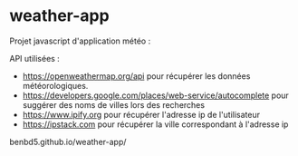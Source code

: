 # weather-app
Projet javascript d'application météo :

API utilisées :
- https://openweathermap.org/api pour récupérer les données météorologiques.
- https://developers.google.com/places/web-service/autocomplete pour suggérer des noms de villes lors des recherches
- https://www.ipify.org pour récupérer l'adresse ip de l'utilisateur
- https://ipstack.com pour récupérer la ville correspondant à l'adresse ip



benbd5.github.io/weather-app/